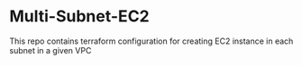 # Multi-Subnet-EC2
This repo contains terraform configuration for creating EC2 instance in each subnet in a given VPC
